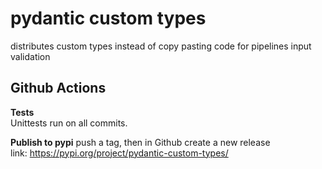 # pydantic custom types
distributes custom types instead of copy pasting code for pipelines input validation

## Github Actions

**Tests**  
Unittests run on all commits.

**Publish to pypi**
push a tag, then in Github create a new release  
link: https://pypi.org/project/pydantic-custom-types/
